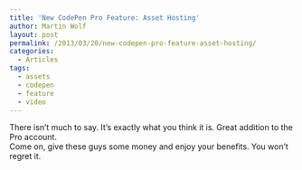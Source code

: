 ```yaml
---
title: 'New CodePen Pro Feature: Asset Hosting'
author: Martin Wolf
layout: post
permalink: /2013/03/20/new-codepen-pro-feature-asset-hosting/
categories:
  - Articles
tags:
  - assets
  - codepen
  - feature
  - video
---
```

There isn&#8217;t much to say. It&#8217;s exactly what you think it is. Great addition to the Pro account.  
Come on, give these guys some money and enjoy your benefits. You won&#8217;t regret it.